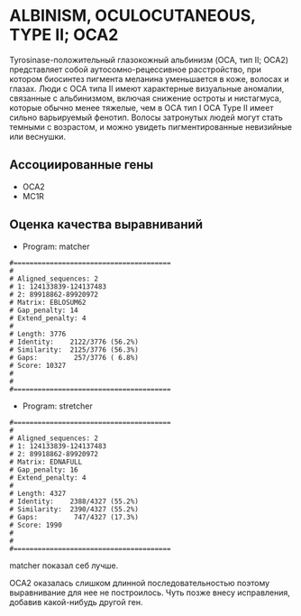 #  ALBINISM, OCULOCUTANEOUS, TYPE II; OCA2 

Tyrosinase-положительный глазокожный альбинизм (OCA, тип II; OCA2) представляет собой аутосомно-рецессивное расстройство, при котором биосинтез пигмента меланина уменьшается в коже, волосах и глазах. Люди с OCA типа II имеют характерные визуальные аномалии, связанные с альбинизмом, включая снижение остроты и нистагмуса, которые обычно менее тяжелые, чем в OCA тип I
OCA Type II имеет сильно варьируемый фенотип. Волосы затронутых людей могут стать темными с возрастом, и можно увидеть пигментированные невизийные или веснушки.

## Ассоциированные гены
-  OCA2
-  MC1R

## Оценка качества выравниваний

- Program: matcher      
```
#=======================================
#
# Aligned_sequences: 2
# 1: 124133839-124137483
# 2: 89918862-89920972
# Matrix: EBLOSUM62
# Gap_penalty: 14
# Extend_penalty: 4
#
# Length: 3776
# Identity:    2122/3776 (56.2%)
# Similarity:  2125/3776 (56.3%)
# Gaps:         257/3776 ( 6.8%)
# Score: 10327
# 
#
#=======================================
```
- Program: stretcher    
```
#=======================================
#
# Aligned_sequences: 2
# 1: 124133839-124137483
# 2: 89918862-89920972
# Matrix: EDNAFULL
# Gap_penalty: 16
# Extend_penalty: 4
#
# Length: 4327
# Identity:    2388/4327 (55.2%)
# Similarity:  2390/4327 (55.2%)
# Gaps:         747/4327 (17.3%)
# Score: 1990
# 
#
#=======================================
```

matcher показал себ лучше.

OCA2 оказалась слишком длинной последовательностью поэтому выравнивание для нее не построилось. Чуть позже внесу исправления, добавив какой-нибудь другой ген.
